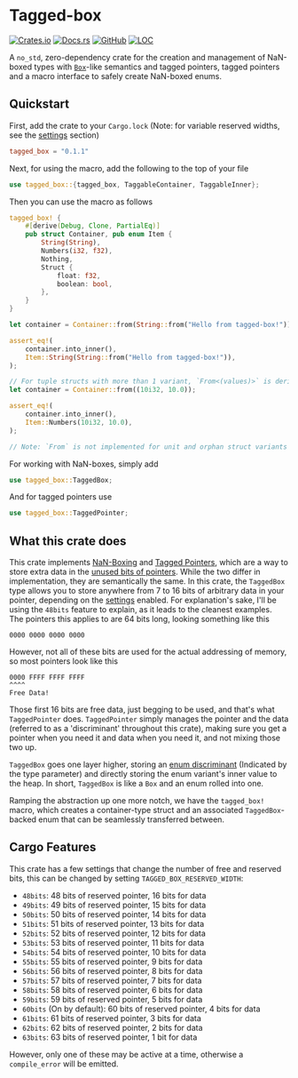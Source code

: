 # Tagged-box

[![Crates.io](https://img.shields.io/crates/v/tagged-box?style=flat)](https://crates.io/crates/tagged-box)
[![Docs.rs](https://docs.rs/tagged-box/badge.svg)](https://docs.rs/tagged-box)
[![GitHub](https://img.shields.io/github/languages/top/Kixiron/tagged-box)](https://github.com/Kixiron/tagged-box)
[![LOC](https://tokei.rs/b1/github/Kixiron/tagged-box)](https://github.com/Kixiron/tagged-box)

A `no_std`, zero-dependency crate for the creation and management of NaN-boxed types with
[`Box`]-like semantics and tagged pointers, tagged pointers and a macro interface to safely
create NaN-boxed enums.

## Quickstart

First, add the crate to your `Cargo.lock` (Note: for variable reserved widths, see the [settings] section)

```toml
tagged_box = "0.1.1"
```

Next, for using the macro, add the following to the top of your file

```rust
use tagged_box::{tagged_box, TaggableContainer, TaggableInner};
```

Then you can use the macro as follows

```rust
tagged_box! {
    #[derive(Debug, Clone, PartialEq)]
    pub struct Container, pub enum Item {
        String(String),
        Numbers(i32, f32),
        Nothing,
        Struct {
            float: f32,
            boolean: bool,
        },
    }
}

let container = Container::from(String::from("Hello from tagged-box!"));

assert_eq!(
    container.into_inner(),
    Item::String(String::from("Hello from tagged-box!")),
);

// For tuple structs with more than 1 variant, `From<(values)>` is derived
let container = Container::from((10i32, 10.0));

assert_eq!(
    container.into_inner(),
    Item::Numbers(10i32, 10.0),
);

// Note: `From` is not implemented for unit and orphan struct variants
```

For working with NaN-boxes, simply add

```rust
use tagged_box::TaggedBox;
```

And for tagged pointers use

```rust
use tagged_box::TaggedPointer;
```

## What this crate does

This crate implements [NaN-Boxing] and [Tagged Pointers], which are a way to store extra data in the [unused bits of pointers].
While the two differ in implementation, they are semantically the same. In this crate, the `TaggedBox` type allows you to store
anywhere from 7 to 16 bits of arbitrary data in your pointer, depending on the [settings] enabled. For explanation's sake,
I'll be using the `48bits` feature to explain, as it leads to the cleanest examples.  
The pointers this applies to are 64 bits long, looking something like this

```text
0000 0000 0000 0000
```

However, not all of these bits are used for the actual addressing of memory, so most pointers look like this

```text
0000 FFFF FFFF FFFF
^^^^
Free Data!
```

Those first 16 bits are free data, just begging to be used, and that's what `TaggedPointer` does. `TaggedPointer` simply
manages the pointer and the data (referred to as a 'discriminant' throughout this crate), making sure you get a pointer when you
need it and data when you need it, and not mixing those two up.  

`TaggedBox` goes one layer higher, storing an [enum discriminant] (Indicated by the type parameter) and directly storing the enum variant's inner value to the heap. In short, `TaggedBox` is like a `Box` and an enum rolled into one.  

Ramping the abstraction up one more notch, we have the `tagged_box!` macro, which creates a container-type struct and an associated `TaggedBox`-backed enum that can be seamlessly transferred between.

## Cargo Features

This crate has a few settings that change the number of free and reserved bits, this can be changed by setting `TAGGED_BOX_RESERVED_WIDTH`:

- `48bits`: 48 bits of reserved pointer, 16 bits for data
- `49bits`: 49 bits of reserved pointer, 15 bits for data
- `50bits`: 50 bits of reserved pointer, 14 bits for data
- `51bits`: 51 bits of reserved pointer, 13 bits for data
- `52bits`: 52 bits of reserved pointer, 12 bits for data
- `53bits`: 53 bits of reserved pointer, 11 bits for data
- `54bits`: 54 bits of reserved pointer, 10 bits for data
- `55bits`: 55 bits of reserved pointer, 9 bits for data
- `56bits`: 56 bits of reserved pointer, 8 bits for data
- `57bits`: 57 bits of reserved pointer, 7 bits for data
- `58bits`: 58 bits of reserved pointer, 6 bits for data
- `59bits`: 59 bits of reserved pointer, 5 bits for data
- `60bits` (On by default): 60 bits of reserved pointer, 4 bits for data
- `61bits`: 61 bits of reserved pointer, 3 bits for data
- `62bits`: 62 bits of reserved pointer, 2 bits for data
- `63bits`: 63 bits of reserved pointer, 1 bit for data

However, only one of these may be active at a time, otherwise a `compile_error` will be emitted.

[`Box`]: (https://doc.rust-lang.org/std/boxed/struct.Box.html)
[settings]: #crate-settings
[NaN-Boxing]: https://wingolog.org/archives/2011/05/18/value-representation-in-javascript-implementations
[Tagged Pointers]: https://en.wikipedia.org/wiki/Tagged_pointer
[unused bits of pointers]: https://en.wikipedia.org/wiki/X86-64#Virtual_address_space_details
[enum discriminant]: https://doc.rust-lang.org/reference/items/enumerations.html
